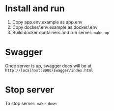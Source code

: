 # Install and run
1. Copy app.env.example as app.env
2. Copy docker/.env.example as docker/.env
3. Build docker containers and run server:
`make up`

# Swagger
Once server is up, swagger docs will be at `http://localhost:8080/swagger/index.html`

# Stop server
To stop server:
`make down`